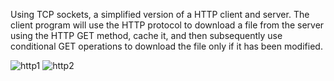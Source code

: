 
Using TCP sockets, a simplified version of a HTTP client and server.  The client program will use the HTTP protocol to download a file from the server using the HTTP GET method, cache it, and then subsequently use conditional GET operations to download the file only if it has been modified. 

![http1](https://user-images.githubusercontent.com/43619577/50670307-b48b8980-0f98-11e9-9910-fac4a6968c1f.PNG)
![http2](https://user-images.githubusercontent.com/43619577/50670309-b81f1080-0f98-11e9-9b24-b0ba36e88176.PNG)
